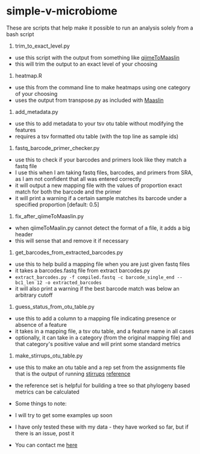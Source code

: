 # simple-v-microbiome

These are scripts that help make it possible to run an analysis solely from a bash script

1. trim_to_exact_level.py
 - use this script with the output from something like [qiimeToMaaslin](https://bitbucket.org/biobakery/qiimetomaaslin)
 - this will trim the output to an exact level of your choosing
1. heatmap.R
 - use this from the command line to make heatmaps using one category of your choosing
 - uses the output from transpose.py as included with [Maaslin](https://bitbucket.org/biobakery/maaslin/)
1. add_metadata.py
 - use this to add metadata to your tsv otu table without modifying the features
 - requires a tsv formatted otu table (with the top line as sample ids)
1. fastq_barcode_primer_checker.py
 - use this to check if your barcodes and primers look like they match a fastq file
 - I use this when I am taking fastq files, barcodes, and primers from SRA, as I am not confident that all was entered correctly
 - it will output a new mapping file with the values of proportion exact match for both the barcode and the primer
 - it will print a warning if a certain sample matches its barcode under a specified proportion [default: 0.5]
1. fix_after_qiimeToMaaslin.py
 - when qiimeToMaalin.py cannot detect the format of a file, it adds a big header
 - this will sense that and remove it if necessary
1. get_barcodes_from_extracted_barcodes.py
 - use this to help build a mapping file when you are just given fastq files
 - it takes a barcodes.fastq file from extract barcodes.py
 - ```extract_barcodes.py -f compiled.fastq -c barcode_single_end --bc1_len 12 -o extracted_barcodes```
 - it will also print a warning if the best barcode match was below an arbitrary cutoff
1. guess_status_from_otu_table.py
 - use this to add a column to a mapping file indicating presence or absence of a feature
 - it takes in a mapping file, a tsv otu table, and a feature name in all cases
 - optionally, it can take in a category (from the original mapping file) and that category's positive value and will print some standard metrics
1. make_stirrups_otu_table.py
 - use this to make an otu table and a rep set from the assignments file that is the output of running [stirrups](http://sourceforge.net/projects/stirrups/files) [reference](http://www.biomedcentral.com/1471-2164/13/S8/S17)
 - the reference set is helpful for building a tree so that phylogeny based metrics can be calculated


- Some things to note:
 - I will try to get some examples up soon
 - I have only tested these with my data - they have worked so far, but if there is an issue, post it
 - You can contact me [here](http://geoffrosen.com/contact.html)
